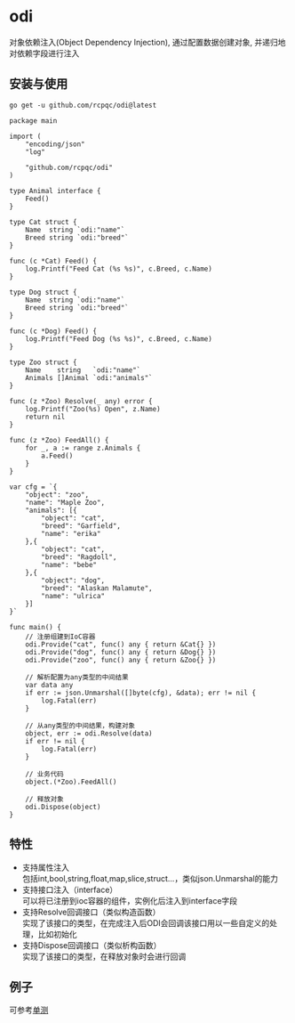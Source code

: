 # odi
对象依赖注入(Object Dependency Injection), 通过配置数据创建对象, 并递归地对依赖字段进行注入

## 安装与使用
```go get -u github.com/rcpqc/odi@latest```

```
package main

import (
	"encoding/json"
	"log"

	"github.com/rcpqc/odi"
)

type Animal interface {
	Feed()
}

type Cat struct {
	Name  string `odi:"name"`
	Breed string `odi:"breed"`
}

func (c *Cat) Feed() {
	log.Printf("Feed Cat (%s %s)", c.Breed, c.Name)
}

type Dog struct {
	Name  string `odi:"name"`
	Breed string `odi:"breed"`
}

func (c *Dog) Feed() {
	log.Printf("Feed Dog (%s %s)", c.Breed, c.Name)
}

type Zoo struct {
	Name    string   `odi:"name"`
	Animals []Animal `odi:"animals"`
}

func (z *Zoo) Resolve(_ any) error {
	log.Printf("Zoo(%s) Open", z.Name)
	return nil
}

func (z *Zoo) FeedAll() {
	for _, a := range z.Animals {
		a.Feed()
	}
}

var cfg = `{
	"object": "zoo",
	"name": "Maple Zoo", 
	"animals": [{
		"object": "cat",
		"breed": "Garfield",
		"name": "erika"
	},{
		"object": "cat",
		"breed": "Ragdoll",
		"name": "bebe"
	},{
		"object": "dog",
		"breed": "Alaskan Malamute",
		"name": "ulrica"
	}]
}`

func main() {
	// 注册组建到IoC容器
	odi.Provide("cat", func() any { return &Cat{} })
	odi.Provide("dog", func() any { return &Dog{} })
	odi.Provide("zoo", func() any { return &Zoo{} })

	// 解析配置为any类型的中间结果
	var data any
	if err := json.Unmarshal([]byte(cfg), &data); err != nil {
		log.Fatal(err)
	}

	// 从any类型的中间结果，构建对象
	object, err := odi.Resolve(data)
	if err != nil {
		log.Fatal(err)
	}

	// 业务代码
	object.(*Zoo).FeedAll()
	
	// 释放对象
	odi.Dispose(object)
}
```

## 特性
- 支持属性注入  
  包括int,bool,string,float,map,slice,struct...，类似json.Unmarshal的能力
- 支持接口注入（interface）  
  可以将已注册到ioc容器的组件，实例化后注入到interface字段
- 支持Resolve回调接口（类似构造函数）  
  实现了该接口的类型，在完成注入后ODI会回调该接口用以一些自定义的处理，比如初始化
- 支持Dispose回调接口（类似析构函数）  
  实现了该接口的类型，在释放对象时会进行回调

## 例子
可参考[单测](/test/odi_test.go)